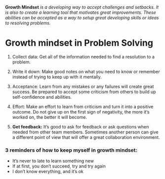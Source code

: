 **Growth Mindset** *is a developing way to accept challenges and setbacks.  It is also to create a learning tool that motivates great improvements. These abilities can be accepted as a way to setup great developing skills or ideas to resolving problems.*
 	
# Growth mindset in Problem Solving

1. Collect data: Get all of the information needed to find a resolution to a problem.

2. Write it down: Make good notes on what you need to know or remember instead of trying to keep up with it mentally.  

3. Acceptance: Learn from any mistakes or any failures will create great success. Be prepared to accept some criticism from others to build up self-confidence and abilities.

4. Effort: Make an effort to learn from criticism and turn it into a positive outcome. Do not give up on the first sign of negativity, the more it’s worked on, the better it will become.

5. **Get feedback:** It’s good to ask for feedback or ask questions when needed from other team members. Sometimes another person can give a different point of view that will offer a great collaboration environment.

### 3 reminders of how to keep myself in growth mindset:	
- It’s never to late to learn something new
- If at first, you don’t succeed, try and try again
- I don’t know everything, and it’s ok






